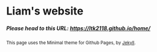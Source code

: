 # Liam's website

##### Please head to this URL: https://ltk2118.github.io/home/

<sup> This page uses the Minimal theme for Github Pages, by <a href='https://github.com/jekyll/jekyll'>Jekyll</a>. </sup>

